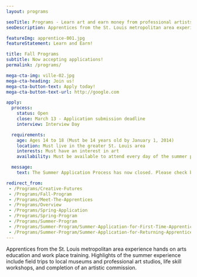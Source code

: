 ```yaml
---
layout: programs

seoTitle: Programs - Learn art and earn money from professional artists
seoDescription: Apprentices from the St. Louis metropolitan area experience hands on arts education and work place training.

featureImg: apprentice-001.jpg
featureStatement: Learn and Earn!

title: Fall Programs
subtitle: Now accepting applications!
permalink: /programs/

mega-cta-img: ville-02.jpg
mega-cta-heading: Join us!
mega-cta-button-text: Apply today!
mega-cta-button-text-url: http://google.com

apply:
  process:
    status: Open
    close: March 13 - Application submission deadline
    interview: Interview Day

  requirements:
    age: Ages 14 to 18 (Must be 14 years old by January 1, 2014)
    location: Must live in the greater St. Louis area
    interests: Must have an interest in art
    availability: Must be available to attend every day of the summer program (Monday-Friday, 6 weeks, 10 am to 3 pm)

  message:
    text: The Summer Application Process has now closed. Please check back for additional fall opportunities announced in July.

redirect_from:
 - /Programs/Creative-Futures
 - /Programs/Fall-Program
 - /Programs/Meet-The-Apprentices
 - /Programs/Overview
 - /Programs/Spring-Application
 - /Programs/Spring-Program
 - /Programs/Summer-Program
 - /Programs/Summer-Program/Summer-Application-for-First-Time-Apprentices
 - /Programs/Summer-Program/Summer-Application-for-Returning-Apprentices-
---
```


Apprentices from the St. Louis metropolitan area experience hands on arts education and work place training. Highlights of the summer experience include field trips to local museums and professional art studios, life skill workshops, and completion of an artistic commission.
